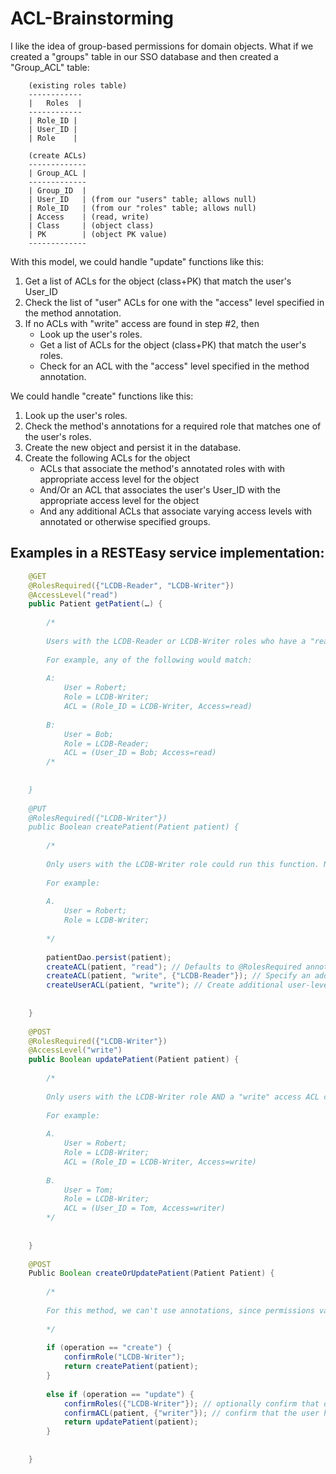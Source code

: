 ACL-Brainstorming
=================

I like the idea of group-based permissions for domain objects. What if we created a "groups" table in our SSO database and then created a "Group_ACL" table:

```
    (existing roles table)
    ------------
    |   Roles  |
    ------------
    | Role_ID |
    | User_ID |
    | Role    |
    
    (create ACLs)
    -------------
    | Group_ACL |
    -------------
    | Group_ID  |
    | User_ID   | (from our "users" table; allows null)
    | Role_ID   | (from our "roles" table; allows null)
    | Access    | (read, write)
    | Class     | (object class)
    | PK        | (object PK value)
    -------------
```

With this model, we could handle "update" functions like this:

1.  Get a list of ACLs for the object (class+PK) that match the user's User_ID
2.  Check the list of "user" ACLs for one with the "access" level specified in the method annotation.
3.  If no ACLs with "write" access are found in step #2, then
    - Look up the user's roles.
    - Get a list of ACLs for the object (class+PK) that match the user's roles.
    - Check for an ACL with the "access" level specified in the method annotation.

We could handle "create" functions like this:

1. Look up the user's roles.
2. Check the method's annotations for a required role that matches one of the user's roles.
3. Create the new object and persist it in the database.
4. Create the following ACLs for the object
    - ACLs that associate the method's annotated roles with with appropriate access level for the object
    - And/Or an ACL that associates the user's User_ID with the appropriate access level for the object
    - And any additional ACLs that associate varying access levels with annotated or otherwise specified groups.


Examples in a RESTEasy service implementation:
-----------------------------------------------

```java
    @GET
    @RolesRequired({"LCDB-Reader", "LCDB-Writer"})
    @AccessLevel("read")
    public Patient getPatient(…) {
    
        /*
    
        Users with the LCDB-Reader or LCDB-Writer roles who have a "read" ACL could run this function
    
        For example, any of the following would match:
        
        A:
            User = Robert;
            Role = LCDB-Writer;
            ACL = (Role_ID = LCDB-Writer, Access=read)
        
        B:
            User = Bob;
            Role = LCDB-Reader;
            ACL = (User_ID = Bob; Access=read)
        /*
        
    
    }
    
    @PUT
    @RolesRequired({"LCDB-Writer"})
    public Boolean createPatient(Patient patient) {
    
        /*
    
        Only users with the LCDB-Writer role could run this function. No ACL is required, since we're creating a new object that doesn't exist.
    
        For example:
        
        A.
            User = Robert;
            Role = LCDB-Writer;
        
        */
    
        patientDao.persist(patient);
        createACL(patient, "read"); // Defaults to @RolesRequired annotation's annotated roles.
        createACL(patient, "write", {"LCDB-Reader"}); // Specify an additional role with write access.
        createUserACL(patient, "write"); // Create additional user-level ACL
        
    
    }
    
    @POST
    @RolesRequired({"LCDB-Writer"})
    @AccessLevel("write")
    public Boolean updatePatient(Patient patient) {
    
        /*
    
        Only users with the LCDB-Writer role AND a "write" access ACL could run this function.
    
        For example:
        
        A.
            User = Robert;
            Role = LCDB-Writer;
            ACL = (Role_ID = LCDB-Writer, Access=write)
        
        B.
            User = Tom;
            Role = LCDB-Writer;
            ACL = (User_ID = Tom, Access=writer)
        */
        
    
    }
    
    @POST
    Public Boolean createOrUpdatePatient(Patient Patient) {
    
        /*
    
        For this method, we can't use annotations, since permissions vary based on the operation
    
        */
    
        if (operation == "create") {
            confirmRole("LCDB-Writer");
            return createPatient(patient);
        }
        
        else if (operation == "update") {
            confirmRoles({"LCDB-Writer"}); // optionally confirm that our user has a specific role or roles
            confirmACL(patient, {"writer"}); // confirm that the user has at least one ACL associated with his/her user and/or roles
            return updatePatient(patient);
        }
        
    
    }
```

